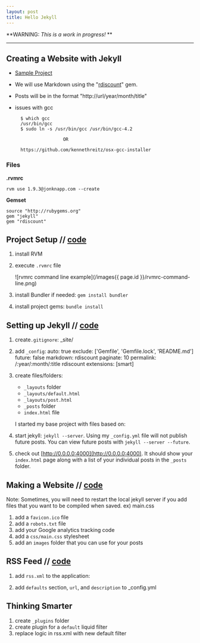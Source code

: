 ```yaml
---
layout: post
title: Hello Jekyll
---
```


**WARNING: *This is a work in progress!* **

---

## Creating a Website with Jekyll

* [Sample Project](https://github.com/CoffeeAndCode/jonknapp.com)
* We will use Markdown using the "[rdiscount](https://github.com/rtomayko/rdiscount)" gem.
* Posts will be in the format "http://url/year/month/title"
* issues with gcc

        $ which gcc
        /usr/bin/gcc
        $ sudo ln -s /usr/bin/gcc /usr/bin/gcc-4.2

                        OR

        https://github.com/kennethreitz/osx-gcc-installer


### Files

**.rvmrc**

    rvm use 1.9.3@jonknapp.com --create


**Gemset**

    source "http://rubygems.org"
    gem "jekyll"
    gem "rdiscount"


## Project Setup // [code](https://github.com/CoffeeAndCode/jonknapp.com/commit/8a10319ae58dce3bfd13828d97bb1ea2e82cd0f8)

1. install RVM

2. execute `.rvmrc` file

    ![rvmrc command line example](/images{{ page.id }}/rvmrc-command-line.png)

3. install Bundler if needed: `gem install bundler`

4. install project gems: `bundle install`


## Setting up Jekyll // [code](https://github.com/CoffeeAndCode/jonknapp.com/commit/4f45e9d54e1bf87d6f3c121c8a45bc53e8389b5b)

1. create`.gitignore`:
        _site/

2. add `_config`:
        auto: true
        exclude: ['Gemfile', 'Gemfile.lock', 'README.md']
        future: false
        markdown: rdiscount
        paginate: 10
        permalink: /:year/:month/:title
        rdiscount extensions: [smart]

3. create files/folders:
    * `_layouts` folder
    * `_layouts/default.html`
    * `_layouts/post.html`
    * `_posts` folder
    * `index.html` file

    I started my base project with files based on:

4. start jekyll: `jekyll --server`. Using my `_config.yml` file will not publish
future posts. You can view future posts with `jekyll --server --future`.

5. check out [http://0.0.0.0:4000](http://0.0.0.0:4000). It should show your `index.html` page along with a list of your individual posts in the `_posts` folder.


## Making a Website // [code](https://github.com/CoffeeAndCode/jonknapp.com/commit/94d48eb143166c316ca04aa7aaea8215a2156510)

Note: Sometimes, you will need to restart the local jekyll server if you
add files that you want to be compiled when saved.  ex) main.css

1. add a `favicon.ico` file
2. add a `robots.txt` file
3. add your Google analytics tracking code
4. add a `css/main.css` stylesheet
5. add an `images` folder that you can use for your posts


## RSS Feed // [code](https://github.com/CoffeeAndCode/jonknapp.com/commit/2eff67bfdf7454b944cdbc60a3f7859474d24e3d)

1. add `rss.xml` to the application:

2. add `defaults` section, `url`, and `description` to _config.yml


## Thinking Smarter

1. create `_plugins` folder
2. create plugin for a `default` liquid filter
3. replace logic in rss.xml with new default filter
